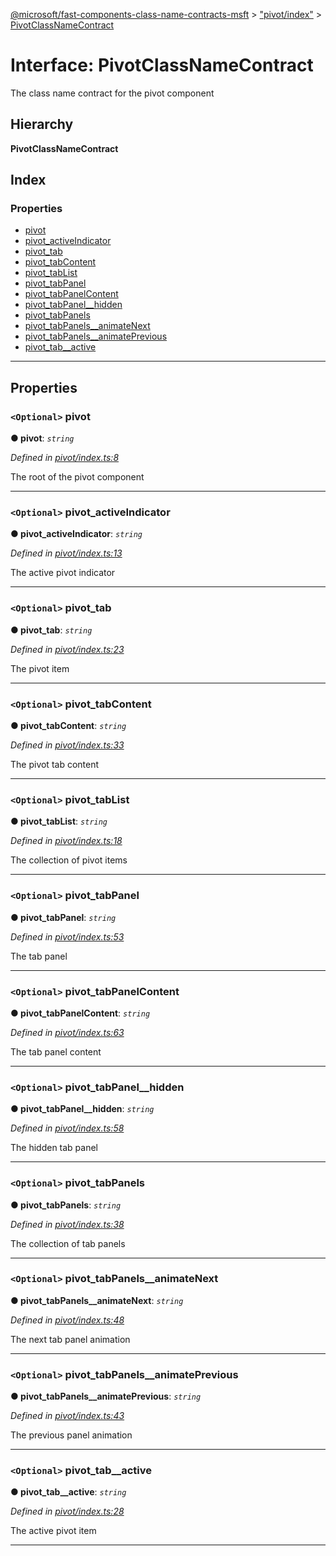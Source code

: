 [@microsoft/fast-components-class-name-contracts-msft](../README.md) > ["pivot/index"](../modules/_pivot_index_.md) > [PivotClassNameContract](../interfaces/_pivot_index_.pivotclassnamecontract.md)

# Interface: PivotClassNameContract

The class name contract for the pivot component

## Hierarchy

**PivotClassNameContract**

## Index

### Properties

* [pivot](_pivot_index_.pivotclassnamecontract.md#pivot)
* [pivot_activeIndicator](_pivot_index_.pivotclassnamecontract.md#pivot_activeindicator)
* [pivot_tab](_pivot_index_.pivotclassnamecontract.md#pivot_tab)
* [pivot_tabContent](_pivot_index_.pivotclassnamecontract.md#pivot_tabcontent)
* [pivot_tabList](_pivot_index_.pivotclassnamecontract.md#pivot_tablist)
* [pivot_tabPanel](_pivot_index_.pivotclassnamecontract.md#pivot_tabpanel)
* [pivot_tabPanelContent](_pivot_index_.pivotclassnamecontract.md#pivot_tabpanelcontent)
* [pivot_tabPanel__hidden](_pivot_index_.pivotclassnamecontract.md#pivot_tabpanel__hidden)
* [pivot_tabPanels](_pivot_index_.pivotclassnamecontract.md#pivot_tabpanels)
* [pivot_tabPanels__animateNext](_pivot_index_.pivotclassnamecontract.md#pivot_tabpanels__animatenext)
* [pivot_tabPanels__animatePrevious](_pivot_index_.pivotclassnamecontract.md#pivot_tabpanels__animateprevious)
* [pivot_tab__active](_pivot_index_.pivotclassnamecontract.md#pivot_tab__active)

---

## Properties

<a id="pivot"></a>

### `<Optional>` pivot

**● pivot**: *`string`*

*Defined in [pivot/index.ts:8](https://github.com/Microsoft/fast-dna/blob/164dd3ca/packages/fast-components-class-name-contracts-msft/src/pivot/index.ts#L8)*

The root of the pivot component

___
<a id="pivot_activeindicator"></a>

### `<Optional>` pivot_activeIndicator

**● pivot_activeIndicator**: *`string`*

*Defined in [pivot/index.ts:13](https://github.com/Microsoft/fast-dna/blob/164dd3ca/packages/fast-components-class-name-contracts-msft/src/pivot/index.ts#L13)*

The active pivot indicator

___
<a id="pivot_tab"></a>

### `<Optional>` pivot_tab

**● pivot_tab**: *`string`*

*Defined in [pivot/index.ts:23](https://github.com/Microsoft/fast-dna/blob/164dd3ca/packages/fast-components-class-name-contracts-msft/src/pivot/index.ts#L23)*

The pivot item

___
<a id="pivot_tabcontent"></a>

### `<Optional>` pivot_tabContent

**● pivot_tabContent**: *`string`*

*Defined in [pivot/index.ts:33](https://github.com/Microsoft/fast-dna/blob/164dd3ca/packages/fast-components-class-name-contracts-msft/src/pivot/index.ts#L33)*

The pivot tab content

___
<a id="pivot_tablist"></a>

### `<Optional>` pivot_tabList

**● pivot_tabList**: *`string`*

*Defined in [pivot/index.ts:18](https://github.com/Microsoft/fast-dna/blob/164dd3ca/packages/fast-components-class-name-contracts-msft/src/pivot/index.ts#L18)*

The collection of pivot items

___
<a id="pivot_tabpanel"></a>

### `<Optional>` pivot_tabPanel

**● pivot_tabPanel**: *`string`*

*Defined in [pivot/index.ts:53](https://github.com/Microsoft/fast-dna/blob/164dd3ca/packages/fast-components-class-name-contracts-msft/src/pivot/index.ts#L53)*

The tab panel

___
<a id="pivot_tabpanelcontent"></a>

### `<Optional>` pivot_tabPanelContent

**● pivot_tabPanelContent**: *`string`*

*Defined in [pivot/index.ts:63](https://github.com/Microsoft/fast-dna/blob/164dd3ca/packages/fast-components-class-name-contracts-msft/src/pivot/index.ts#L63)*

The tab panel content

___
<a id="pivot_tabpanel__hidden"></a>

### `<Optional>` pivot_tabPanel__hidden

**● pivot_tabPanel__hidden**: *`string`*

*Defined in [pivot/index.ts:58](https://github.com/Microsoft/fast-dna/blob/164dd3ca/packages/fast-components-class-name-contracts-msft/src/pivot/index.ts#L58)*

The hidden tab panel

___
<a id="pivot_tabpanels"></a>

### `<Optional>` pivot_tabPanels

**● pivot_tabPanels**: *`string`*

*Defined in [pivot/index.ts:38](https://github.com/Microsoft/fast-dna/blob/164dd3ca/packages/fast-components-class-name-contracts-msft/src/pivot/index.ts#L38)*

The collection of tab panels

___
<a id="pivot_tabpanels__animatenext"></a>

### `<Optional>` pivot_tabPanels__animateNext

**● pivot_tabPanels__animateNext**: *`string`*

*Defined in [pivot/index.ts:48](https://github.com/Microsoft/fast-dna/blob/164dd3ca/packages/fast-components-class-name-contracts-msft/src/pivot/index.ts#L48)*

The next tab panel animation

___
<a id="pivot_tabpanels__animateprevious"></a>

### `<Optional>` pivot_tabPanels__animatePrevious

**● pivot_tabPanels__animatePrevious**: *`string`*

*Defined in [pivot/index.ts:43](https://github.com/Microsoft/fast-dna/blob/164dd3ca/packages/fast-components-class-name-contracts-msft/src/pivot/index.ts#L43)*

The previous panel animation

___
<a id="pivot_tab__active"></a>

### `<Optional>` pivot_tab__active

**● pivot_tab__active**: *`string`*

*Defined in [pivot/index.ts:28](https://github.com/Microsoft/fast-dna/blob/164dd3ca/packages/fast-components-class-name-contracts-msft/src/pivot/index.ts#L28)*

The active pivot item

___

